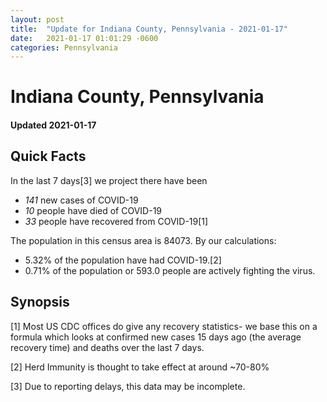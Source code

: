```yaml
---
layout: post
title:  "Update for Indiana County, Pennsylvania - 2021-01-17"
date:   2021-01-17 01:01:29 -0600
categories: Pennsylvania
---
```


# Indiana County, Pennsylvania
#### Updated 2021-01-17

## Quick Facts

In the last 7 days[3] we project there have been
- *141* new cases of COVID-19
- *10* people have died of COVID-19
- *33* people have recovered from COVID-19[1]

The population in this census area is 84073. By our calculations:
- 5.32% of the population have had COVID-19.[2]
- 0.71% of the population or 593.0 people are actively fighting the virus.

## Synopsis




[1] Most US CDC offices do give any recovery statistics- we base this on a formula which looks at confirmed new cases
15 days ago (the average recovery time) and deaths over the last 7 days.

[2] Herd Immunity is thought to take effect at around ~70-80%

[3] Due to reporting delays, this data may be incomplete.
 
    